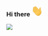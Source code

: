 ### Hi there <img src="https://raw.githubusercontent.com/ABSphreak/ABSphreak/master/gifs/Hi.gif" width="30px" height="30px">

<p align="left"> <img src="https://komarev.com/ghpvc/?username=lucio1500&color=blueviolet&style=flat"/> </p>
<!--
**lucio1500/lucio1500** is a ✨ _special_ ✨ repository because its `README.md` (this file) appears on your GitHub profile.

Here are some ideas to get you started:

- 🔭 I’m currently working on ...
- 🌱 I’m currently learning ...
- 👯 I’m looking to collaborate on ...
- 🤔 I’m looking for help with ...
- 💬 Ask me about ...
- 📫 How to reach me: ...
- 😄 Pronouns: ...
- ⚡ Fun fact: ...
-->
